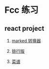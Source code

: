 Fcc 练习
==
react project
--

1. [marked 转换器](https://ngekaworu.github.io/FCC/React%20Projects/Markdown%20Previewer/index.html)

2. [排行版](https://ngekaworu.github.io/FCC/React%20Projects/Camper%20Leaderboard/index.html)

3. [菜谱](https://ngekaworu.github.io/FCC/React%20Projects/Recipe%20Box/index.html)

